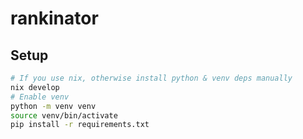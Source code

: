 # rankinator

## Setup

```bash
# If you use nix, otherwise install python & venv deps manually
nix develop
# Enable venv
python -m venv venv
source venv/bin/activate
pip install -r requirements.txt
```